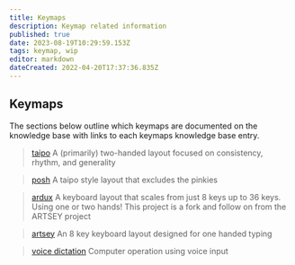 ```yaml
---
title: Keymaps
description: Keymap related information
published: true
date: 2023-08-19T10:29:59.153Z
tags: keymap, wip
editor: markdown
dateCreated: 2022-04-20T17:37:36.835Z
---
```


## Keymaps

The sections below outline which keymaps are documented on the knowledge base with links to each keymaps knowledge base entry.

> [taipo](/keymaps/taipo)
A (primarily) two-handed layout focused on consistency, rhythm, and generality

> [posh](/keymaps/posh)
A taipo style layout that excludes the pinkies

> [ardux](/keymaps/ardux)
A keyboard layout that scales from just 8 keys up to 36 keys. Using one or two hands!
This project is a fork and follow on from the ARTSEY project

> [artsey](/keymaps/artsey)
An 8 key keyboard layout designed for one handed typing

> [voice dictation](/keymaps/voice-dictation)
Computer operation using voice input